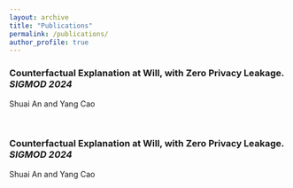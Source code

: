 ```yaml
---
layout: archive
title: "Publications"
permalink: /publications/
author_profile: true
---
```



### Counterfactual Explanation at Will, with Zero Privacy Leakage. *SIGMOD 2024*

Shuai An and Yang Cao


<br>

### Counterfactual Explanation at Will, with Zero Privacy Leakage. *SIGMOD 2024*

Shuai An and Yang Cao




